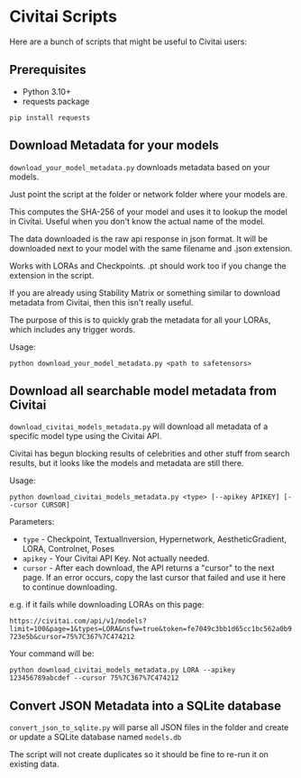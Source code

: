 # Civitai Scripts

Here are a bunch of scripts that might be useful to Civitai users:

## Prerequisites

* Python 3.10+
* requests package

```
pip install requests
```

## Download Metadata for your models

`download_your_model_metadata.py` downloads metadata based on your models. 

Just point the script at the folder or network folder where your models are.

This computes the SHA-256 of your model and uses it to lookup the model in Civitai. Useful when you don't know the actual name of the model.

The data downloaded is the raw api response in json format. It will be downloaded next to your model with the same filename and .json extension.

Works with LORAs and Checkpoints. .pt should work too if you change the extension in the script.

If you are already using Stability Matrix or something similar to download metadata from Civitai, then this isn't really useful.

The purpose of this is to quickly grab the metadata for all your LORAs, which includes any trigger words.

Usage:

```
python download_your_model_metadata.py <path to safetensors>
```

## Download all searchable model metadata from Civitai

`download_civitai_models_metadata.py` will download all metadata of a specific model type using the Civitai API.

Civitai has begun blocking results of celebrities and other stuff from search results, but it looks like the models and metadata are still there.

Usage:

```
python download_civitai_models_metadata.py <type> [--apikey APIKEY] [--cursor CURSOR]
```

Parameters:

* `type` - Checkpoint, TextualInversion, Hypernetwork, AestheticGradient, LORA, Controlnet, Poses
* `apikey` - Your Civitai API Key. Not actually needed.
* `cursor` - After each download, the API returns a "cursor" to the next page. If an error occurs, copy the last cursor that failed and use it here to continue downloading.
  
e.g. if it fails while downloading LORAs on this page:

`https://civitai.com/api/v1/models?limit=100&page=1&types=LORA&nsfw=true&token=fe7049c3bb1d65cc1bc562a0b9723e5b&cursor=75%7C367%7C474212`

Your command will be:

```
python download_civitai_models_metadata.py LORA --apikey 123456789abcdef --cursor 75%7C367%7C474212
```

## Convert JSON Metadata into a SQLite database

`convert_json_to_sqlite.py` will parse all JSON files in the folder and create or update a SQLite database named `models.db`

The script will not create duplicates so it should be fine to re-run it on existing data.


